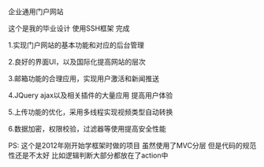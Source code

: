 
企业通用门户网站

这个是我的毕业设计   使用SSH框架 完成 

1.实现门户网站的基本功能和对应的后台管理

2.良好的界面UI，以及国际化提高网站的层次

3.邮箱功能的合理应用，实现用户激活和新闻推送

4.JQuery ajax以及相关插件的大量应用 提高用户体验

5.上传功能的优化，采用多线程实现视频类型自动转换

6.数据加密，权限校验，过滤器等使用提高安全性能

PS: 这个是2012年刚开始学框架时做的项目 虽然使用了MVC分层  但是代码的规范性还是不太好 比如逻辑判断大部分都放在了action中

